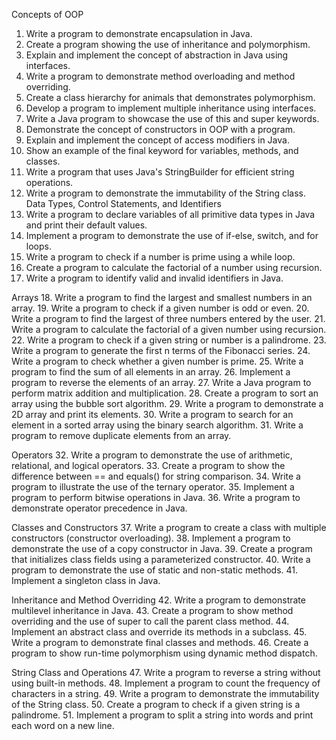 Concepts of OOP

1.	Write a program to demonstrate encapsulation in Java.
2.	Create a program showing the use of inheritance and polymorphism.
3.	Explain and implement the concept of abstraction in Java using interfaces.
4.	Write a program to demonstrate method overloading and method overriding.
5.	Create a class hierarchy for animals that demonstrates polymorphism.
6.	Develop a program to implement multiple inheritance using interfaces.
7.	Write a Java program to showcase the use of this and super keywords.
8.	Demonstrate the concept of constructors in OOP with a program.
9.	Explain and implement the concept of access modifiers in Java.
10.	Show an example of the final keyword for variables, methods, and classes.
11.	Write a program that uses Java's StringBuilder for efficient string operations.
12.	Write a program to demonstrate the immutability of the String class.
Data Types, Control Statements, and Identifiers
13.	Write a program to declare variables of all primitive data types in Java and print their default values.
14.	Implement a program to demonstrate the use of if-else, switch, and for loops.
15.	Write a program to check if a number is prime using a while loop.
16.	Create a program to calculate the factorial of a number using recursion.
17.	Write a program to identify valid and invalid identifiers in Java.



Arrays
18.	Write a program to find the largest and smallest numbers in an array.
19.	Write a program to check if a given number is odd or even.
20.	Write a program to find the largest of three numbers entered by the user.
21.	Write a program to calculate the factorial of a given number using recursion.
22.	Write a program to check if a given string or number is a palindrome.
23.	Write a program to generate the first n terms of the Fibonacci series.
24.	Write a program to check whether a given number is prime.
25.	Write a program to find the sum of all elements in an array.
26.	Implement a program to reverse the elements of an array.
27.	Write a Java program to perform matrix addition and multiplication.
28.	Create a program to sort an array using the bubble sort algorithm.
29.	Write a program to demonstrate a 2D array and print its elements.
30.	Write a program to search for an element in a sorted array using the binary search algorithm.
31.	Write a program to remove duplicate elements from an array.


Operators
32.	Write a program to demonstrate the use of arithmetic, relational, and logical operators.
33.	Create a program to show the difference between == and equals() for string comparison.
34.	Write a program to illustrate the use of the ternary operator.
35.	Implement a program to perform bitwise operations in Java.
36.	Write a program to demonstrate operator precedence in Java.


Classes and Constructors
37.	Write a program to create a class with multiple constructors (constructor overloading).
38.	Implement a program to demonstrate the use of a copy constructor in Java.
39.	Create a program that initializes class fields using a parameterized constructor.
40.	Write a program to demonstrate the use of static and non-static methods.
41.	Implement a singleton class in Java.


Inheritance and Method Overriding
42.	Write a program to demonstrate multilevel inheritance in Java.
43.	Create a program to show method overriding and the use of super to call the parent class method.
44.	Implement an abstract class and override its methods in a subclass.
45.	Write a program to demonstrate final classes and methods.
46.	Create a program to show run-time polymorphism using dynamic method dispatch.


String Class and Operations
47.	Write a program to reverse a string without using built-in methods.
48.	Implement a program to count the frequency of characters in a string.
49.	Write a program to demonstrate the immutability of the String class.
50.	Create a program to check if a given string is a palindrome.
51.	Implement a program to split a string into words and print each word on a new line.
